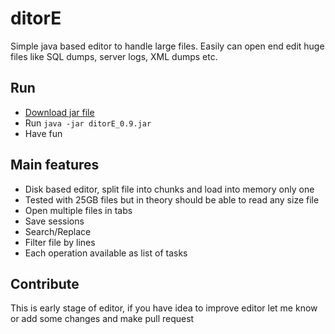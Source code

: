 # ditorE
Simple java based editor to handle large files. Easily can open end edit huge files
like SQL dumps, server logs, XML dumps etc.

## Run
- [Download jar file](https://github.com/lukaszgajos/ditorE/raw/master/editor/ditorE_0.9.jar)
- Run `java -jar ditorE_0.9.jar`
- Have fun

## Main features
- Disk based editor, split file into chunks and load into memory only one
- Tested with 25GB files but in theory should be able to read any size file
- Open multiple files in tabs
- Save sessions
- Search/Replace
- Filter file by lines
- Each operation available as list of tasks

## Contribute
This is early stage of editor, if you have idea to improve editor let me know
or add some changes and make pull request
